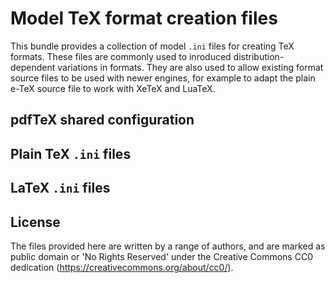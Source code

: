 # Model TeX format creation files

This bundle provides a collection of model `.ini` files for
creating TeX formats. These files are commonly used to inroduced
distribution-dependent variations in formats. They are also used
to allow existing format source files to be used with newer
engines, for example to adapt the plain e-TeX source file to
work with XeTeX and LuaTeX.

## pdfTeX shared configuration

## Plain TeX `.ini` files

## LaTeX `.ini` files

## License

The files provided here are written by a range of authors, and
are marked as public domain or 'No Rights Reserved' under the
Creative Commons CC0 dedication
(https://creativecommons.org/about/cc0/).
